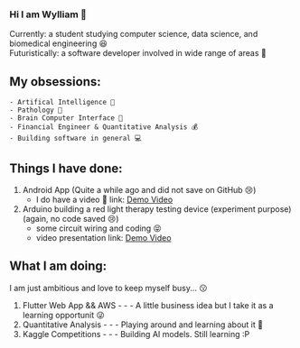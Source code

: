 ### Hi I am Wylliam 🍪

Currently: a student studying computer science, data science, and biomedical engineering 😆  
Futuristically: a software developer involved in wide range of areas 🤣 

## My obsessions:
    - Artifical Intelligence 🤖
    - Pathology 🦠
    - Brain Computer Interface 🧬
    - Financial Engineer & Quantitative Analysis 💰
    - Building software in general 💻

## Things I have done:
1. Android App (Quite a while ago and did not save on GitHub 😢)
      - I do have a video 🤭 link: [Demo Video](https://youtu.be/1h5AN02Lfs4)
2. Arduino building a red light therapy testing device (experiment purpose) (again, no code saved 😢)
      - some circuit wiring and coding 😝
      - video presentation link: [Demo Video](https://drive.google.com/file/d/1HKBMXxRPRHany2UjMTYETK4QKEFj6E00/view?usp=share_link)

## What I am doing:
I am just ambitious and love to keep myself busy... 😗

1. Flutter Web App && AWS - - - A little business idea but I take it as a learning opportunit 😜
2. Quantitative Analysis - - - Playing around and learning about it 🤭
3. Kaggle Competitions - - - Building AI models. Still learning :P

[](https://media2.giphy.com/media/26u4aK890tzngrA3K/giphy.gif?cid=ecf05e47xtnlxqh4t52ia4sdjkc0ogejhllt0l5ymyfn6wty&ep=v1_gifs_related&rid=giphy.gif&ct=g)

<!--
**WyllCCLIAM/WyllCCLIAM** is a ✨ _special_ ✨ repository because its `README.md` (this file) appears on your GitHub profile.

Here are some ideas to get you started:

- 🔭 I’m currently working on ...
- 🌱 I’m currently learning ...
- 👯 I’m looking to collaborate on ...
- 🤔 I’m looking for help with ...
- 💬 Ask me about ...
- 📫 How to reach me: ...
- 😄 Pronouns: ...
- ⚡ Fun fact: ...
-->
